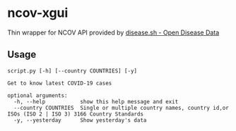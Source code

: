 # ncov-xgui

Thin wrapper for NCOV API provided by [disease.sh - Open Disease Data](https://corona.lmao.ninja/)

## Usage

```
script.py [-h] [--country COUNTRIES] [-y]

Get to know latest COVID-19 cases

optional arguments:
  -h, --help           show this help message and exit
  --country COUNTRIES  Single or multiple country names, country id,or ISOs (ISO 2 | ISO 3) 3166 Country Standards
  -y, --yesterday      Show yesterday's data
```